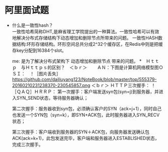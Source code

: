 # 阿里面试题

* 什么是一致性hash？<br>
  一致性哈希简称DHT,是麻省理工学院提出的一种算法。一致性哈希可以有效地解决分布式存储结构下动态增加和删除节点所带来的问题。
  一致性HASH数据结构:环形存储结构。环形空间总共分成2^32个缓存区，在Redis中则是把缓存key分配到16384个slot。
  
  me: 是为了解决分布式架构下 动态增加和删除节点 带来的问题。
*　Ｈｔｔｐ　与Ｈｔｔｐｓ的区别？　＜ｂｒ＞
　　ＡＮ：下图是计算机网络模型图ＯＳＩ：　！［图片丢失］https://github.com/dailiuyang123/NoteBook/blob/master/top/555379-20160210231238370-230545857.png
  ＜ｂｒ＞
  ＨＴＴＰ三次握手：
  ！［ＱＡＱ］ＨＲＲＰ：
  第一次握手：客户端发送syn包(syn=j)到服务器，并进入SYN_SEND状态，等待服务器确认；

  第二次握手：服务器收到syn包，必须确认客户的SYN（ack=j+1），同时自己也发送一个SYN包（syn=k），即SYN+ACK包，此时服务器进入SYN_RECV状态；

  第三次握手：客户端收到服务器的SYN＋ACK包，向服务器发送确认包ACK(ack=k+1)，此包发送完毕，客户端和服务器进入ESTABLISHED状态，完成三次握手。
